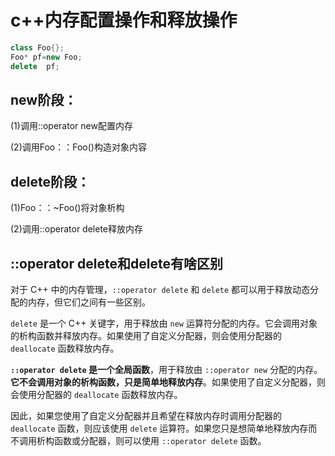 # c++内存配置操作和释放操作

```C++
class Foo{};
Foo* pf=new Foo;
delete  pf;
```

## new阶段：

(1)调用::operator new配置内存

(2)调用Foo：：Foo()构造对象内容

## delete阶段：

(1)Foo：：~Foo()将对象析构

(2)调用::operator delete释放内存



## ::operator delete和delete有啥区别

对于 C++ 中的内存管理，`::operator delete` 和 `delete` 都可以用于释放动态分配的内存，但它们之间有一些区别。

`delete` 是一个 C++ 关键字，用于释放由 `new` 运算符分配的内存。它会调用对象的析构函数并释放内存。如果使用了自定义分配器，则会使用分配器的 `deallocate` 函数释放内存。

**`::operator delete` 是一个全局函数**，用于释放由 `::operator new` 分配的内存。**它不会调用对象的析构函数，只是简单地释放内存**。如果使用了自定义分配器，则会使用分配器的 `deallocate` 函数释放内存。

因此，如果您使用了自定义分配器并且希望在释放内存时调用分配器的 `deallocate` 函数，则应该使用 `delete` 运算符。如果您只是想简单地释放内存而不调用析构函数或分配器，则可以使用 `::operator delete` 函数。